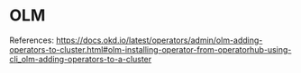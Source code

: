 # OLM

References:
<https://docs.okd.io/latest/operators/admin/olm-adding-operators-to-cluster.html#olm-installing-operator-from-operatorhub-using-cli_olm-adding-operators-to-a-cluster>

